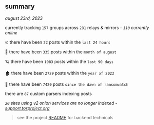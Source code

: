 
## summary
_august 23rd, 2023_

currently tracking `157` groups across `281` relays & mirrors - _`110` currently online_

⏲ there have been `22` posts within the `last 24 hours`

🦈 there have been `335` posts within the `month of august`

🪐 there have been `1083` posts within the `last 90 days`

🏚 there have been `2729` posts within the `year of 2023`

🦕 there have been `7420` posts `since the dawn of ransomwatch`

there are `87` custom parsers indexing posts

_`20` sites using v2 onion services are no longer indexed - [support.torproject.org](https://support.torproject.org/onionservices/v2-deprecation/)_

> see the project [README](https://github.com/joshhighet/ransomwatch#ransomwatch--) for backend technicals
